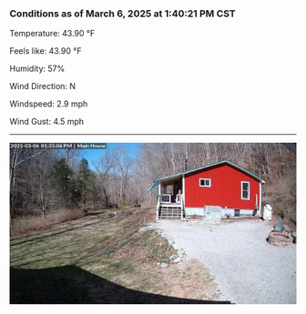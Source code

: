 ### Conditions as of March 6, 2025 at 1:40:21 PM CST 

Temperature: 43.90 &deg;F

Feels like: 43.90 &deg;F

Humidity: 57%

Wind Direction: N

Windspeed: 2.9 mph

Wind Gust: 4.5 mph

---

<img src="./images/latest.jpeg"/>

